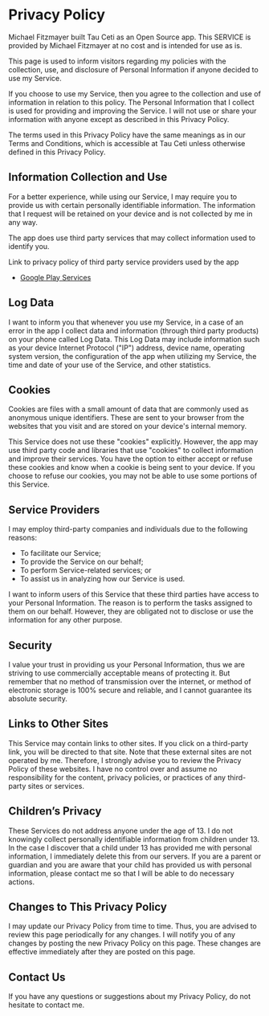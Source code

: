 # Privacy Policy

Michael Fitzmayer built Tau Ceti as an Open Source app. This SERVICE is
provided by Michael Fitzmayer at no cost and is intended for use as is.

This page is used to inform visitors regarding my policies with the
collection, use, and disclosure of Personal Information if anyone
decided to use my Service.

If you choose to use my Service, then you agree to the collection and
use of information in relation to this policy.  The Personal Information
that I collect is used for providing and improving the Service.  I will
not use or share your information with anyone except as described in
this Privacy Policy.

The terms used in this Privacy Policy have the same meanings as in our
Terms and Conditions, which is accessible at Tau Ceti unless otherwise
defined in this Privacy Policy.

## Information Collection and Use

For a better experience, while using our Service, I may require you to
provide us with certain personally identifiable information.  The
information that I request will be retained on your device and is not
collected by me in any way.

The app does use third party services that may collect information used
to identify you.

Link to privacy policy of third party service providers used by the app

  * [Google Play Services](https://www.google.com/policies/privacy/)

## Log Data

I want to inform you that whenever you use my Service, in a case of an
error in the app I collect data and information (through third party
products) on your phone called Log Data.  This Log Data may include
information such as your device Internet Protocol ("IP") address, device
name, operating system version, the configuration of the app when
utilizing my Service, the time and date of your use of the Service, and
other statistics.

## Cookies

Cookies are files with a small amount of data that are commonly used as
anonymous unique identifiers.  These are sent to your browser from the
websites that you visit and are stored on your device's internal memory.

This Service does not use these "cookies" explicitly.  However, the app
may use third party code and libraries that use "cookies" to collect
information and improve their services.  You have the option to either
accept or refuse these cookies and know when a cookie is being sent to
your device. If you choose to refuse our cookies, you may not be able to
use some portions of this Service.

## Service Providers

I may employ third-party companies and individuals due to the following
reasons:

  * To facilitate our Service;
  * To provide the Service on our behalf;
  * To perform Service-related services; or
  * To assist us in analyzing how our Service is used.

I want to inform users of this Service that these third parties have
access to your Personal Information.  The reason is to perform the tasks
assigned to them on our behalf.  However, they are obligated not to
disclose or use the information for any other purpose.

## Security

I value your trust in providing us your Personal Information, thus we
are striving to use commercially acceptable means of protecting it.  But
remember that no method of transmission over the internet, or method of
electronic storage is 100% secure and reliable, and I cannot guarantee
its absolute security.

## Links to Other Sites

This Service may contain links to other sites.  If you click on a
third-party link, you will be directed to that site.  Note that these
external sites are not operated by me.  Therefore, I strongly advise you
to review the Privacy Policy of these websites.  I have no control over
and assume no responsibility for the content, privacy policies, or
practices of any third-party sites or services.

## Children’s Privacy

These Services do not address anyone under the age of 13.  I do not
knowingly collect personally identifiable information from children
under 13.  In the case I discover that a child under 13 has provided me
with personal information, I immediately delete this from our servers.
If you are a parent or guardian and you are aware that your child has
provided us with personal information, please contact me so that I will
be able to do necessary actions.

## Changes to This Privacy Policy

I may update our Privacy Policy from time to time.  Thus, you are
advised to review this page periodically for any changes.  I will notify
you of any changes by posting the new Privacy Policy on this page.
These changes are effective immediately after they are posted on this
page.

## Contact Us

If you have any questions or suggestions about my Privacy Policy, do not
hesitate to contact me.
